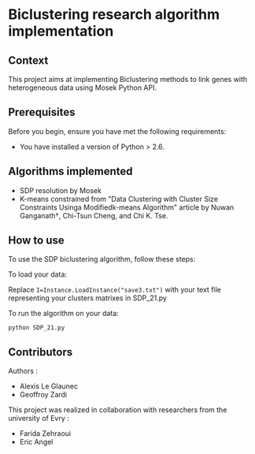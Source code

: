 # Biclustering research algorithm implementation

## Context

This project aims at implementing Biclustering methods to link genes with heterogeneous data using Mosek Python API.

## Prerequisites

Before you begin, ensure you have met the following requirements: 
<!--- These are just example requirements. Add, duplicate or remove as required --->
* You have installed a version of Python > 2.6.

## Algorithms implemented

- SDP resolution by Mosek
- K-means constrained from "Data Clustering with Cluster Size Constraints Usinga Modifiedk-means Algorithm" article by Nuwan Ganganath†, Chi-Tsun Cheng, and Chi K. Tse.

## How to use 

To use the SDP biclustering algorithm, follow these steps:

To load your data:

Replace ```I=Instance.LoadInstance("save3.txt")```  with your text file representing your clusters matrixes in SDP_21.py

To run the algorithm on your data:

```
python SDP_21.py 
```

## Contributors

Authors : 
 - Alexis Le Glaunec
 - Geoffroy Zardi

This project was realized in collaboration with researchers from the university of Evry :
 - Farida Zehraoui
 - Eric Angel

